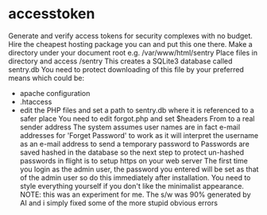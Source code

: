 # accesstoken
Generate and verify access tokens for security complexes with no budget. Hire the cheapest hosting package you can and put this one there.
Make a directory under your document root e.g. /var/www/html/sentry
Place files in directory and access <yourip>/sentry
This creates a SQLite3 database called sentry.db
You need to protect downloading of this file by your preferred means which could be:
- apache configuration
- .htaccess
- edit the PHP files and set a path to sentry.db where it is referenced to a safer place
You need to edit forgot.php and set $headers From to a real sender address
The system assumes user names are in fact e-mail addresses for 'Forget Password' to work as it will interpret the username as an e-mail address to send a temporary password to
Passwords are saved hashed in the database so the next step to protect un-hashed passwords in flight is to setup https on your web server
The first time you login as the admin user, the password you entered will be set as that of the admin user so do this immediately after installation.
You need to style everything yourself if you don't like the minimalist appearance.
NOTE: this was an experiment for me. The s/w was 90% generated by AI and i simply fixed some of the more stupid obvious errors
